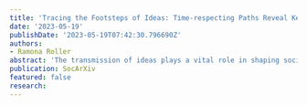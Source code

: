```yaml
---
title: 'Tracing the Footsteps of Ideas: Time-respecting Paths Reveal Key Reformers and Communication Pathways in Protestant Letter Networks'
date: '2023-05-19'
publishDate: '2023-05-19T07:42:30.796690Z'
authors:
- Ramona Roller
abstract: 'The transmission of ideas plays a vital role in shaping society, fostering critical thinking, driving innovation, and facilitating cultural development. Previous studies have predominantly employed aggregated networks to investigate how ideas propagate through interactions and relationships among individuals. However, these approaches overlook the temporal ordering of interactions, distorting topological network measures and potentially leading to erroneous conclusions about idea transmission. To address this limitation, this study explores the transmission of ideas using time-respecting paths. A time-respecting path is defined as a sequence of nodes connected by time-consecutive edges, where the inter-edge time is constrained within specific bounds representing the minimum reaction time and maximum memory period before ideas fade away. By constructing time-respecting paths from a network of letter correspondences among 16th-century protestant reformers, this research unveils key reformers and communication patterns that significantly influenced the transmission of ideas. The findings are interpreted in the light of case studies, such as the Osiandrian controversy, which provides valuable insights into historical contexts.'
publication: SocArXiv
featured: false
research:
---
```

